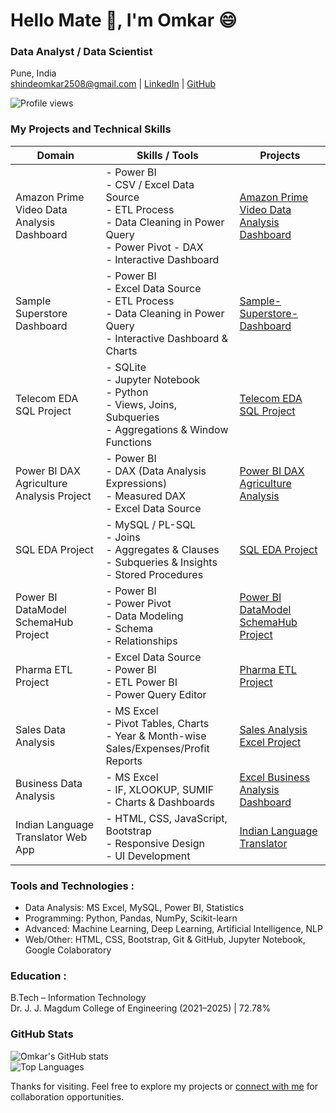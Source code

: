 # Hello Mate 🤝, I'm Omkar 😄

### Data Analyst / Data Scientist  
Pune, India  
shindeomkar2508@gmail.com | [LinkedIn](https://www.linkedin.com/in/omkar-shinde-64a479245) | [GitHub](https://github.com/omkarshinde25)

![Profile views](https://komarev.com/ghpvc/?username=omkarshinde25&color=blue)


### My Projects and Technical Skills

| Domain                                      | Skills / Tools                                                                 | Projects                                                                                   |
|---------------------------------------------|--------------------------------------------------------------------------------|--------------------------------------------------------------------------------------------|
| Amazon Prime Video Data Analysis Dashboard  | - Power BI<br>- CSV / Excel Data Source<br>- ETL Process<br>- Data Cleaning in Power Query<br>- Power Pivot - DAX <br>- Interactive Dashboard | [Amazon Prime Video Data Analysis Dashboard](https://github.com/omkarshinde25/Amazon-Prime-Analysis-Dashboard) |
| Sample Superstore Dashboard | - Power BI<br>- Excel Data Source<br>- ETL Process<br>- Data Cleaning in Power Query<br>- Interactive Dashboard & Charts | [Sample-Superstore-Dashboard](https://github.com/omkarshinde25/Sample-Superstore-Dashboard/tree/main) |
| Telecom EDA SQL Project                     | - SQLite<br>- Jupyter Notebook <br>- Python <br>- Views, Joins, Subqueries<br>- Aggregations & Window Functions | [Telecom EDA SQL Project](https://github.com/omkarshinde25/Telecom-EDA-SQL-Project) |
| Power BI DAX Agriculture Analysis Project   | - Power BI<br>- DAX (Data Analysis Expressions)<br>- Measured DAX<br>- Excel Data Source | [Power BI DAX Agriculture Analysis](https://github.com/omkarshinde25/Power-BI-DAX-Agriculture-Analysis) |
| SQL EDA Project                             | - MySQL / PL-SQL<br>- Joins<br>- Aggregates & Clauses<br>- Subqueries & Insights<br>- Stored Procedures<br> | [SQL EDA Project](https://github.com/omkarshinde25/SQL-EDA-Project-/tree/main) |
| Power BI DataModel SchemaHub Project        | - Power BI<br>- Power Pivot<br>- Data Modeling<br>- Schema<br>- Relationships  | [Power BI DataModel SchemaHub Project](https://github.com/omkarshinde25/PowerBI-DataModel-SchemaHub) |
| Pharma ETL Project                          | - Excel Data Source<br>- Power BI<br>- ETL Power BI<br>- Power Query Editor             | [Pharma ETL Project](https://github.com/omkarshinde25/pharma-etl-project/tree/main)         |
| Sales Data Analysis                         | - MS Excel<br>- Pivot Tables, Charts<br>- Year & Month-wise Sales/Expenses/Profit Reports | [Sales Analysis Excel Project](https://github.com/omkarshinde25/Sales-Analysis-Excel-Project) |
| Business Data Analysis                      | - MS Excel<br>- IF, XLOOKUP, SUMIF<br>- Charts & Dashboards                   | [Excel Business Analysis Dashboard](https://github.com/omkarshinde25/Business-Analysis-Excel-Project) |
| Indian Language Translator Web App          | - HTML, CSS, JavaScript, Bootstrap<br>- Responsive Design<br>- UI Development | [Indian Language Translator](https://github.com/omkarshinde25/Indian_Regional_Language_Translation_System) |


### Tools and Technologies :

- Data Analysis: MS Excel, MySQL, Power BI, Statistics  
- Programming: Python, Pandas, NumPy, Scikit-learn  
- Advanced: Machine Learning, Deep Learning, Artificial Intelligence, NLP  
- Web/Other: HTML, CSS, Bootstrap, Git & GitHub, Jupyter Notebook, Google Colaboratory  


### Education :

B.Tech – Information Technology  
Dr. J. J. Magdum College of Engineering (2021–2025) | 72.78%


### GitHub Stats

![Omkar's GitHub stats](https://github-readme-stats.vercel.app/api?username=omkarshinde25&show_icons=true&theme=default)  
![Top Languages](https://github-readme-stats.vercel.app/api/top-langs/?username=omkarshinde25&layout=compact&theme=default)


Thanks for visiting. Feel free to explore my projects or [connect with me](https://www.linkedin.com/in/omkar-shinde-64a479245) for collaboration opportunities.

